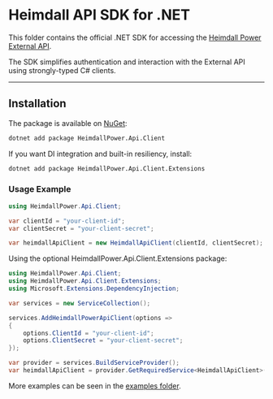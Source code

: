 # Heimdall API SDK for .NET

This folder contains the official .NET SDK for accessing the [Heimdall Power External API](https://developer.heimdallcloud.com/docs/welcome).

The SDK simplifies authentication and interaction with the External API using strongly-typed C# clients.

---

## Installation

The package is available on [NuGet](https://www.nuget.org/profiles/heimdall_power):

```bash
dotnet add package HeimdallPower.Api.Client
```

If you want DI integration and built-in resiliency, install:

```bash
dotnet add package HeimdallPower.Api.Client.Extensions
```

### Usage Example

```csharp
using HeimdallPower.Api.Client;

var clientId = "your-client-id";
var clientSecret = "your-client-secret";

var heimdallApiClient = new HeimdallApiClient(clientId, clientSecret);

```

Using the optional HeimdallPower.Api.Client.Extensions package:

```csharp
using HeimdallPower.Api.Client;
using HeimdallPower.Api.Client.Extensions;
using Microsoft.Extensions.DependencyInjection;

var services = new ServiceCollection();

services.AddHeimdallPowerApiClient(options =>
{
    options.ClientId = "your-client-id";
    options.ClientSecret = "your-client-secret";
});

var provider = services.BuildServiceProvider();
var heimdallApiClient = provider.GetRequiredService<HeimdallApiClient>();
```

More examples can be seen in the [examples folder](examples).
